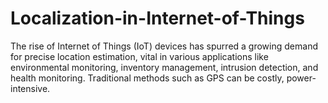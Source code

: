 # Localization-in-Internet-of-Things
The rise of Internet of Things (IoT) devices has spurred a growing demand for precise location estimation, vital in various applications like environmental monitoring, inventory management, intrusion detection, and health monitoring. Traditional methods such as GPS can be costly, power-intensive.
